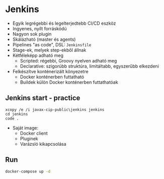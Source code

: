# Jenkins

* Egyik legrégebbi és legelterjedtebb CI/CD eszköz
* Ingyenes, nyílt forráskódú
* Nagyon sok plugin
* Skálázható (master és agents) 
* Pipelines "as code", DSL: `Jenkinsfile`
* Stage-ek, melyek step-ekből állnak
* Kétféleképp adható meg
  * Scripted: régebbi, Groovy nyelven adható meg
  * Declarative: szigorúbb struktúra, limitáltabb, egyszerűbb elkezdeni
* Felkészítve konténerizált könyezetre
  * Docker konténerben futtatható
  * Buildek külön Docker konténerben futtathatóak

## Jenkins start - practice

```shell
xcopy /e /i javax-cip-public\jenkins jenkins
cd jenkins
code .
```

* Saját image:
  * Docker client
  * Pluginek
  * Varázsló kikapcsolása



## Run 

```bash
docker-compose up -d
```
